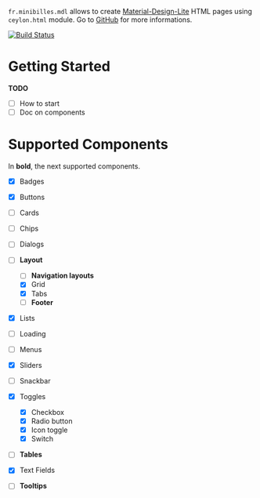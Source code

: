 
`fr.minibilles.mdl` allows to create [Material-Design-Lite](https://getmdl.io) HTML pages using `ceylon.html` module. Go to [GitHub](https://github.com/jeancharles-roger/fr.minibilles.mdl) for more informations.

[![Build Status](https://travis-ci.org/jeancharles-roger/fr.minibilles.mdl.svg?branch=master)](https://travis-ci.org/jeancharles-roger/fr.minibilles.mdl)

# Getting Started

**TODO**

 - [ ] How to start
 - [ ] Doc on components

# Supported Components

In **bold**, the next supported components.

 - [x] Badges
 - [x] Buttons
 - [ ] Cards
 - [ ] Chips
 - [ ] Dialogs
 - [ ] **Layout**
   - [ ] **Navigation layouts**
   - [x] Grid
   - [x] Tabs
   - [ ] **Footer**
 - [x] Lists
 - [ ] Loading
 - [ ] Menus
 - [x] Sliders
 - [ ] Snackbar
 - [x] Toggles
   - [x] Checkbox
   - [x] Radio button
   - [x] Icon toggle
   - [x] Switch
 - [ ] **Tables**
 - [x] Text Fields
 - [ ] **Tooltips**

